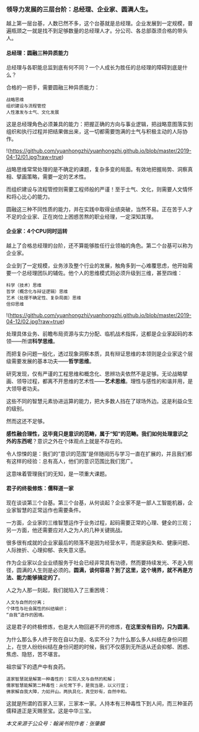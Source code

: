 
### 领导力发展的三层台阶：总经理、企业家、圆满人生。
越上第一层台基，人数已然不多，这个台基就是总经理。企业发展到一定规模，普遍瓶颈之一就是找不到足够数量的总经理人才。分公司、各总部亟须合格的带头人。

#### 总经理：圆融三种异质能力
总经理与各职能总监到底有何不同？一个人成长为胜任的总经理的障碍到底是什么？

合格的一把手，需要圆融三种异质能力：
```
战略思维
组织建设与流程管控
人性激发与士气、文化发展
```

这是总经理角色必须兼具的能力：把握正确的方向与事业逻辑，把战略意图落实到组织和执行过程并把结果做出来，这一切都需要饱满的士气与积极主动的人际协作。

!(https://github.com/yuanhongzhi/yuanhongzhi.github.io/blob/master/2019-04-12/01.jpg?raw=true)

战略思维常常处理的是不确定的课题，复杂多变的局面。有效地把握局势、洞察真相、擘画策略，需要一定的艺术性。

而组织建设与流程管控则需要工程师般的严谨！至于士气、文化，则需要人文情怀和将心比心的能力。

圆融这三种不同性质的能力，并在实践中取得业绩突破，当然不易。正在苦于人才不足的企业家、正在岗位上困惑苦熬的职业经理，一定深知其理。

#### 企业家：4个CPU同时运转
越上了合格总经理的台阶，还不算能够胜任行业领袖的角色。第二个台基可以称为企业家。

企业到了一定规模，业务涉及整个行业的发展，触角多到一心难覆思虑，他开始需要一个总经理团队的辅佐。他个人的思维模式则必须升级到三维，甚至四维：
```
科学（技术）思维
哲学（概念化与辩证逻辑）思维
艺术（处理不确定性、复杂局面）思维
信仰思维
```
!(https://github.com/yuanhongzhi/yuanhongzhi.github.io/blob/master/2019-04-12/02.jpg?raw=true)

处理具体业务、前瞻布局资源与实力分配、临机战术指挥，这都是企业家起码的本领——所谓**科学思维**。

而把复杂问题一般化，透过现象洞察本质，具有辩证思维的本领则是企业家这个层级需要发展的基本功夫——**哲学思维**。

研究发现，仅有严谨的工程思维和概念化、思辨功夫依然不是足够。无论战略擘画、领导过程，都离不开思维的艺术性——**艺术思维**。理性与感性的和谐并用，是大领导者功夫。

这些不同的智慧元素协进运算的能力，把大多数人挡在了球场外边。这是利益众生的级别。

然而这还不足够。

**感性融合理性，这毕竟只是意识的范畴，属于“知”的范畴。我们如何处理意识之外的东西呢**？意识之外在个体观点上就是不存在的。

令人惊悚的是：我们的”意识的范围”是伴随阅历与学习一直在扩展的，并且我们都有这样的经验：总有高人，他们的意识范围比我们宽广。

这意味着管理我们的无知，是一项重大课题。

#### 君子的终极修炼：儒释道一家
现在谈谈第三个台基。第三个台基，从何谈起？企业家不是一部人工智能机器，企业家智慧的正常运作也需要条件。

一方面，企业家的三维智慧运作于业务过程，起码需要正常的心理、健全的三观；另一方面，他还需要应对人之为人的几种关键挑战。

很多很有成就的企业家最后的陨落不是因为经营水平，而是家庭失和、健康问题、人际挫折、心理抑郁、丧失意义感。

作为企业家以企业业绩服务于社会已经非常具有功德，然而要持续发光、不走入侧径，圆满的人生则是必须的。**圆满，谈何容易？到了这里，这个境界，就不再是方法、能力能够搞定的了**。

人之为人那一刻起，我们就陷入了三重困境：
```
人文与自然的分离；
个体性与社会属性的纠结编织；
“自我”造作的困境。
```
这是君子的终极修炼，也是大人物回避不开的修炼，**在这里没有目的，只为圆满**。

为什么那么多人终于败在自以为是、名实不分？为什么那么多人纠结在身份问题上，在世人纷纷纠结在身份问题的时候，我们不仅感到无所适从还会抑郁、困惑、焦虑、隐怒，苦不堪言。

祖宗留下的遗产中有良药。
```
道家智慧就是解第一种毒性的：实现人文与自然的和解；
儒家智慧能解第二种毒性：从伦常下手，是我当是，以义行宜；
佛家解自我大障，力如开山。两执具化，真空妙有，自然中和。
```
这就是所谓的百家入三家，三家本一家。人持本有三种毒性下到人间，而三种圣药儒释道正是天赐至宝。这是中华三宝。

*本文来源于公众号：翰澜书院作者：张肇麟*
